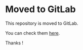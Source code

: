 # Moved to GitLab

This repository is moved to GitLab.

You can check them [here](https://gitlab.com/fatahnuram).

Thanks !
